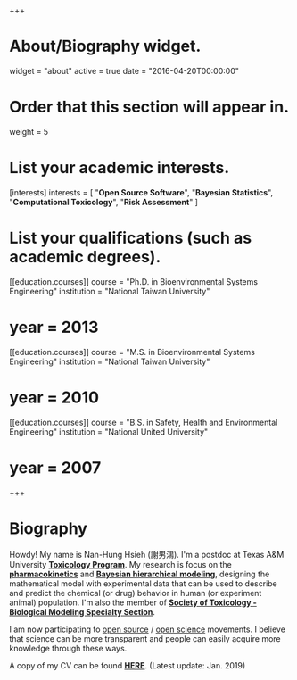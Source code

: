 +++
# About/Biography widget.
widget = "about"
active = true
date = "2016-04-20T00:00:00"

# Order that this section will appear in.
weight = 5

# List your academic interests.
[interests]
  interests = [
    "**Open Source Software**",
    "**Bayesian Statistics**",
    "**Computational Toxicology**",
    "**Risk Assessment**"
  ]
  
# List your qualifications (such as academic degrees).
[[education.courses]]
  course = "Ph.D. in Bioenvironmental Systems Engineering"
  institution = "National Taiwan University"
#  year = 2013

[[education.courses]]
  course = "M.S. in Bioenvironmental Systems Engineering"
  institution = "National Taiwan University"
#  year = 2010

[[education.courses]]
  course = "B.S. in Safety, Health and Environmental Engineering"
  institution = "National United University"
#  year = 2007
 
+++

# Biography

Howdy! My name is Nan-Hung Hsieh (謝男鴻). I'm a postdoc at Texas A&M University [**Toxicology Program**](https://toxicology.tamu.edu/). My research is focus on the [**pharmacokinetics**](https://en.wikipedia.org/wiki/Pharmacokinetics) and [**Bayesian hierarchical modeling**](https://en.wikipedia.org/wiki/Bayesian_hierarchical_modeling), designing the mathematical model with experimental data that can be used to describe and predict the chemical (or drug) behavior in human (or experiment animal) population. I'm also the member of [**Society of Toxicology - Biological Modeling Specialty Section**](https://www.toxicology.org/groups/ss/BMSS/index.asp). 

I am now participating to [open source](https://opensource.com/resources/what-open-source) / [open science](https://opensource.com/resources/open-science) movements. I believe that science can be more transparent and people can easily acquire more knowledge through these ways.

A copy of my CV can be found [**HERE**](/post/CV_(NHsieh).pdf). (Latest update: Jan. 2019)
